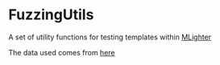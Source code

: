 # FuzzingUtils
A set of utility functions for testing templates within [MLighter](https://github.com/hdg7/mlighter)

The data used comes from [here](https://github.com/jbrownlee/Datasets/)